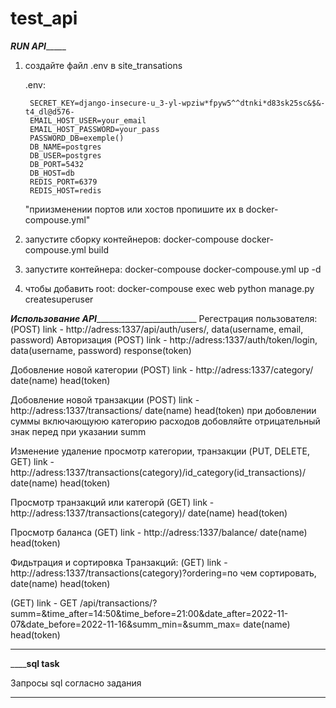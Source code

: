 # test_api
_______________RUN API____________________

1) создайте файл .env в site_transations

	.env:
 	
		SECRET_KEY=django-insecure-u_3-yl-wpziw*fpyw5^^dtnki*d83sk25sc&$&-t4_dl@d576-
		EMAIL_HOST_USER=your_email
		EMAIL_HOST_PASSWORD=your_pass
		PASSWORD_DB=exemple()
		DB_NAME=postgres
		DB_USER=postgres
		DB_PORT=5432
		DB_HOST=db
		REDIS_PORT=6379
		REDIS_HOST=redis
	"приизменении портов или хостов пропишите их в docker-compouse.yml"

2) запустите сборку контейнеров:
	docker-compouse docker-compouse.yml build

3) запустите контейнера:
	docker-compouse docker-compouse.yml up -d
4) чтобы добавить root:
	docker-compouse exec web python manage.py createsuperuser

_________Использование API__________________________________
Регестрация пользователя:
(POST) link - http://adress:1337/api/auth/users/, data(username, email, password)
Авторизация 
(POST) link - http://adress:1337/auth/token/login, data(username, password) response(token)

Добовление новой категории 
(POST) link - http://adress:1337/category/ date(name) head(token) 

Добовление новой транзакции
(POST) link - http://adress:1337/transactions/ date(name) head(token)
при добовлении суммы включающуюю категорию расходов добовляйте отрицательный знак перед при указании summ

Изменение удаление просмотр категории, транзакции
(PUT, DELETE, GET) link - http://adress:1337/transactions(category)/id_category(id_transactions)/ date(name) head(token)

Просмотр транзакций или категорй
(GET) link - http://adress:1337/transactions(category)/ date(name) head(token)

Просмотр баланса 
(GET) link -  http://adress:1337/balance/ date(name) head(token)

Фидьтрация и сортировка Транзакций: 
(GET) link - http://adress:1337/transactions(category)?ordering=по чем сортировать,   date(name) head(token)

(GET) link - GET /api/transactions/?summ=&time_after=14:50&time_before=21:00&date_after=2022-11-07&date_before=2022-11-16&summ_min=&summ_max=   date(name) head(token)


_____________________________________________________________________________________________________________________________



______________________sql task__________________

Запросы sql согласно задания
_______________________________________________